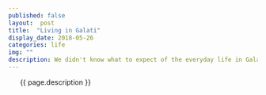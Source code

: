 ```yaml
---
published: false
layout:  post
title:  "Living in Galati"
display_date: 2018-05-26
categories: life
img: ""
description: We didn't know what to expect of the everyday life in Galati but we had enough time to discover it. 
---
```


&nbsp;&nbsp;&nbsp;&nbsp;&nbsp;&nbsp;{{ page.description }}

&nbsp;&nbsp;&nbsp;&nbsp;&nbsp;&nbsp;
